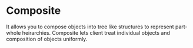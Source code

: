 # Composite
It allows you to compose objects into tree like structures to represent part-whole heirarchies. Composite lets client treat individual objects and composition of objects uniformly.
